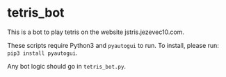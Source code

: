 # tetris_bot
This is a bot to play tetris on the website jstris.jezevec10.com.

These scripts require Python3 and `pyautogui` to run. To install, please run:
`pip3 install pyautogui`.

Any bot logic should go in `tetris_bot.py`.
